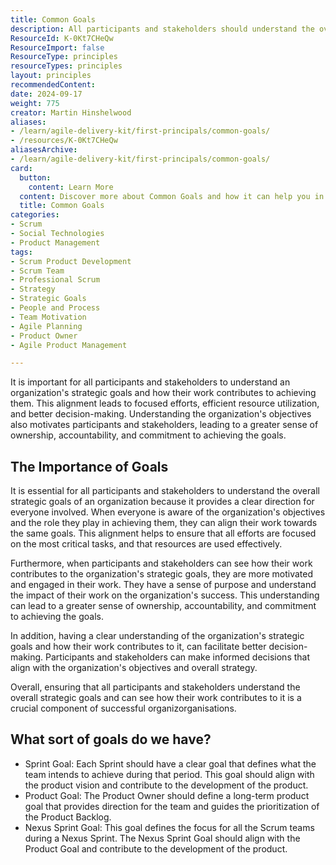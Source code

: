 ```yaml
---
title: Common Goals
description: All participants and stakeholders should understand the overall strategic goals and be able to see how the work contributes to it
ResourceId: K-0Kt7CHeQw
ResourceImport: false
ResourceType: principles
resourceTypes: principles
layout: principles
recommendedContent: 
date: 2024-09-17
weight: 775
creator: Martin Hinshelwood
aliases:
- /learn/agile-delivery-kit/first-principals/common-goals/
- /resources/K-0Kt7CHeQw
aliasesArchive:
- /learn/agile-delivery-kit/first-principals/common-goals/
card:
  button:
    content: Learn More
  content: Discover more about Common Goals and how it can help you in your Agile journey!
  title: Common Goals
categories:
- Scrum
- Social Technologies
- Product Management
tags:
- Scrum Product Development
- Scrum Team
- Professional Scrum
- Strategy
- Strategic Goals
- People and Process
- Team Motivation
- Agile Planning
- Product Owner
- Agile Product Management

---
```

It is important for all participants and stakeholders to understand an organization's strategic goals and how their work contributes to achieving them. This alignment leads to focused efforts, efficient resource utilization, and better decision-making. Understanding the organization's objectives also motivates participants and stakeholders, leading to a greater sense of ownership, accountability, and commitment to achieving the goals.

## The Importance of Goals

It is essential for all participants and stakeholders to understand the overall strategic goals of an organization because it provides a clear direction for everyone involved. When everyone is aware of the organization's objectives and the role they play in achieving them, they can align their work towards the same goals. This alignment helps to ensure that all efforts are focused on the most critical tasks, and that resources are used effectively.

Furthermore, when participants and stakeholders can see how their work contributes to the organization's strategic goals, they are more motivated and engaged in their work. They have a sense of purpose and understand the impact of their work on the organization's success. This understanding can lead to a greater sense of ownership, accountability, and commitment to achieving the goals.

In addition, having a clear understanding of the organization's strategic goals and how their work contributes to it, can facilitate better decision-making. Participants and stakeholders can make informed decisions that align with the organization's objectives and overall strategy.

Overall, ensuring that all participants and stakeholders understand the overall strategic goals and can see how their work contributes to it is a crucial component of successful organizorganisations.

## What sort of goals do we have?

- Sprint Goal: Each Sprint should have a clear goal that defines what the team intends to achieve during that period. This goal should align with the product vision and contribute to the development of the product.
- Product Goal: The Product Owner should define a long-term product goal that provides direction for the team and guides the prioritization of the Product Backlog.
- Nexus Sprint Goal: This goal defines the focus for all the Scrum teams during a Nexus Sprint. The Nexus Sprint Goal should align with the Product Goal and contribute to the development of the product.

